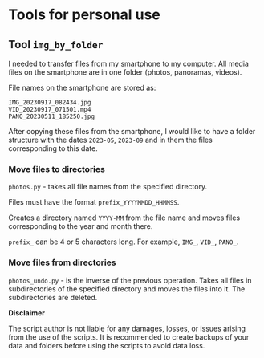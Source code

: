 # Tools for personal use

## Tool `img_by_folder`

I needed to transfer files from my smartphone to my computer. 
All media files on the smartphone are in one folder (photos, panoramas, videos).

File names on the smartphone are stored as:
```
IMG_20230917_082434.jpg
VID_20230917_071501.mp4
PANO_20230511_185250.jpg
```
After copying these files from the smartphone, I would like to have a folder structure 
with the dates `2023-05`, `2023-09` and in them the files corresponding to this date.

### Move files to directories 

`photos.py` - takes all file names from the specified directory. 

Files must have the format `prefix_YYYYMMDD_HHMMSS`. 

Creates a directory named `YYYY-MM` from the file name and moves files 
corresponding to the year and month there. 

`prefix_` can be 4 or 5 characters long. For example, `IMG_`, `VID_`, `PANO_`.

### Move files from directories 

`photos_undo.py` - is the inverse of the previous operation. Takes all files in subdirectories of the specified directory and moves the files into it. The subdirectories are deleted.

**Disclaimer**

The script author is not liable for any damages, losses, or issues arising from the 
use of the scripts. It is recommended to create backups of your data and folders 
before using the scripts to avoid data loss.